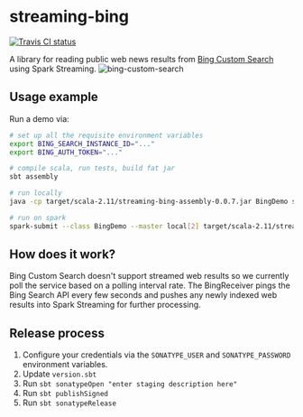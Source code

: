 # streaming-bing
[![Travis CI status](https://api.travis-ci.org/CatalystCode/streaming-instagram.svg?branch=master)](https://travis-ci.org/CatalystCode/streaming-instagram)

A library for reading public web news results from [Bing Custom Search](https://customsearch.ai/) using Spark Streaming.
![bing-custom-search](https://cloud.githubusercontent.com/assets/7635865/26688550/8f6f2800-46b8-11e7-907f-8aba0691647e.png)

## Usage example ##

Run a demo via:

```sh
# set up all the requisite environment variables
export BING_SEARCH_INSTANCE_ID="..."
export BING_AUTH_TOKEN="..."

# compile scala, run tests, build fat jar
sbt assembly

# run locally
java -cp target/scala-2.11/streaming-bing-assembly-0.0.7.jar BingDemo standalone

# run on spark
spark-submit --class BingDemo --master local[2] target/scala-2.11/streaming-bing-assembly-0.0.7.jar spark
```

## How does it work? ##

Bing Custom Search doesn't support streamed web results so we currently poll the service based on a polling interval rate. The BingReceiver pings the Bing Search API every few
seconds and pushes any newly indexed web results into Spark Streaming for further processing.

## Release process ##

1. Configure your credentials via the `SONATYPE_USER` and `SONATYPE_PASSWORD` environment variables.
2. Update `version.sbt`
3. Run `sbt sonatypeOpen "enter staging description here"`
4. Run `sbt publishSigned`
5. Run `sbt sonatypeRelease`
